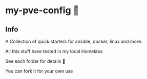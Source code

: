 # my-pve-config 🚀

## Info

A Collection of quick starters for ansible, docker, linux and more.

All this stuff have tested in my local Homelabs

See each folder for details  📁

You can fork it for your own use

